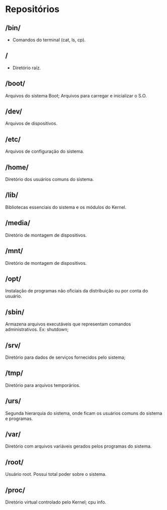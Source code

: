 # Repositórios

## /bin/ 
- Comandos do terminal (cat, ls, cp).
  
## / 
- Diretório raíz.

## /boot/

Arquivos do sistema Boot;
Arquivos para carregar e inicializar o S.O.

## /dev/

Arquivos de dispositivos.

## /etc/

Arquivos de configuração do sistema.

## /home/

Diretório dos usuários comuns do sistema.

## /lib/

Bibliotecas essenciais do sistema e os módulos do Kernel.

## /media/

Diretório de montagem de dispositivos.

## /mnt/

Diretório de montagem de dispositivos.

## /opt/

Instalação de programas não oficiais da distribuição ou por conta do usuário.

## /sbin/

Armazena arquivos executáveis que representam comandos administrativos. Ex: shutdown;

## /srv/

Diretório para dados de serviços fornecidos pelo sistema;

## /tmp/

Diretório para arquivos temporários.

## /urs/

Segunda hierarquia do sistema, onde ficam os usuários comuns do sistema e programas.

## /var/

Diretório com arquivos variáveis gerados pelos programas do sistema.

## /root/

Usuário root. Possui total poder sobre o sistema.

## /proc/

Diretório virtual controlado pelo Kernel;
cpu info.
